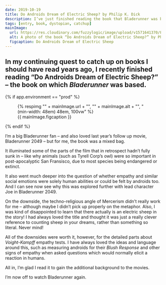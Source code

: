 ```yaml
---
date: 2019-10-19
title: Do Androids Dream of Electric Sheep? by Philip K. Dick
description: I’ve just finished reading the book that Bladerunner was based on
tags: [entry, book, dystopian, catchup]
mainImage:
  url: https://res.cloudinary.com/fuzzylogic/image/upload/v1571641370/F4A2AEE5-111A-4D7B-AEE3-F93771203FE7_ecgnsi.jpg
  alt: A photo of the book “Do Androids Dream of Electric Sheep?” by Philip K. Dick
  figcaption: Do Androids Dream of Electric Sheep
---
```

In my continuing quest to catch up on books I should have read years ago, I recently finished reading “Do Androids Dream of Electric Sheep?” – the book on which _Bladerunner_ was based.
---

{% if app.environment == "prod" %}
<figure>
  {% respimg "" + mainImage.url + "", "" + mainImage.alt + "", "(min-width: 48em) 48em, 100vw" %}
  <figcaption>{{ mainImage.figcaption }}</figcaption>
</figure>
{% endif %}

I’m a big Bladerunner fan – and also loved last year’s follow up movie, Bladerunner 2049 – but for me, the book was a mixed bag.

It illuminated some of the parts of the film that in retrospect hadn’t fully sunk in – like why animals (such as Tyrell Corp’s owl) were so important in post-apocalyptic San Fransisco, due to most species being endangered or extinct.

It also went much deeper into the question of whether empathy and similar social emotions were solely human abilities or could be felt by androids too. And I can see now see why this was explored further with lead character Joe in Bladerunner 2049.

On the downside, the techno-religious angle of Mercerism didn’t really work for me – although maybe I didn’t pick up properly on the metaphor. Also, I was kind of disappointed to learn that there actually is an electric sheep in the story! I had always loved the title and thought it was just a really clever reference to counting sheep in your dreams, rather than something so literal. Never mind!

All of the downsides were worth it, however, for the detailed parts about _Voight-Kampff_ empathy tests. I have always loved the ideas and language around this, such as measuring androids for their _Blush Response_ and other signs of empathy when asked questions which would normally elicit a reaction in humans.

All in, I’m glad I read it to gain the additional background to the movies.

I’m now off to watch Bladerunner again.
